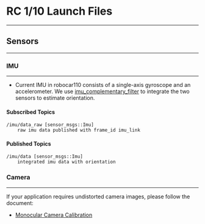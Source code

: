 # RC 1/10 Launch Files #
***

## Sensors ##
***

### IMU ###
***

- Current IMU in robocar110 consists of a single-axis gyroscope and an accelerometer. We use [imu_complementary_filter](https://github.com/ccny-ros-pkg/imu_tools/tree/melodic/imu_complementary_filter) to integrate the two sensors to estimate orientation.

#### Subscribed Topics
```text
/imu/data_raw [sensor_msgs::Imu]
    raw imu data published with frame_id imu_link
```

#### Published Topics
```text
/imu/data [sensor_msgs::Imu]
    integrated imu data with orientation
```

### Camera ###
***

If your application requires undistorted camera images, please follow the document:

- [Monocular Camera Calibration](docs/monocular_camera_calibration.md)
